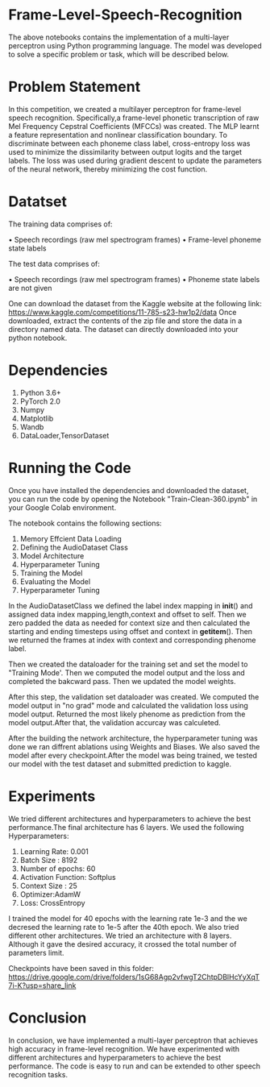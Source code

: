 # Frame-Level-Speech-Recognition

The above notebooks contains the implementation of a multi-layer perceptron using Python programming language. The model was developed to solve a specific problem or task, which will be described below.

# Problem Statement
In this competition, we created a multilayer perceptron for frame-level speech recognition. Specifically,a frame-level phonetic transcription of raw Mel Frequency Cepstral Coefficients (MFCCs) was created. The MLP learnt a feature representation and nonlinear classification boundary. To discriminate between each phoneme class label, cross-entropy loss was used to minimize the dissimilarity between output logits and the target labels. The loss was used during gradient descent to update the parameters of the neural network, thereby minimizing the cost function.

# Datatset
 The training data comprises of:
 
• Speech recordings (raw mel spectrogram frames)
• Frame-level phoneme state labels

The test data comprises of:

• Speech recordings (raw mel spectrogram frames)
• Phoneme state labels are not given

One can download the dataset from the Kaggle website at the following link: https://www.kaggle.com/competitions/11-785-s23-hw1p2/data Once downloaded, extract the contents of the zip file and store the data in a directory named data. The dataset can directly downloaded into your python notebook.

# Dependencies

1. Python 3.6+
2. PyTorch 2.0
3. Numpy
4. Matplotlib
5. Wandb
6. DataLoader,TensorDataset


# Running the Code
Once you have installed the dependencies and downloaded the dataset, you can run the code by opening the Notebook "Train-Clean-360.ipynb" in your Google Colab environment. 

The notebook contains the following sections:

1. Memory Effcient Data Loading
2. Defining the AudioDataset Class
4. Model Architecture
5. Hyperparameter Tuning
6. Training the Model
7. Evaluating the Model
8. Hyperparameter Tuning


In the AudioDatasetClass we defined the label index mapping in __init__() and assigned data index mapping,length,context and offset to self. Then we zero padded the data as needed for context size and then calculated the starting and ending timesteps using offset and context in __getitem__(). Then we returned the frames at index with context and corresponding phenome label.

Then we created the dataloader for the training set and set the model to "Training Mode'. Then we computed the model output and the loss and completed the bakcward pass. Then we updated the model weights.

After this step, the validation set dataloader was created. We computed the model output in "no grad" mode and calculated the validation loss using model output. Returned the most likely phenome as prediction from the model output.After that, the validation accurcay was calculeted.

After the building the network architecture, the hyperparameter tuning was done we ran diffrent ablations using Weights and Biases. We also saved the model after every checkpoint.After the model was being trained, we tested our model with the test dataset and submitted prediction to kaggle.

# Experiments

We tried different architectures and hyperparameters to achieve the best performance.The final architecture has 6 layers. We used the following Hyperparameters: 
1. Learning Rate: 0.001
2. Batch Size : 8192
3. Number of epochs: 60
4. Activation Function: Softplus
5. Context Size : 25
6. Optimizer:AdamW
7. Loss: CrossEntropy

I trained the model for 40 epochs with the learning rate 1e-3 and the we decresed the learning rate to 1e-5 after the 40th epoch.
We also tried different other architectures. We tried an architecture with 8 layers. Although it gave the desired accuracy, it crossed the total number of parameters limit.

Checkpoints have been saved in this folder: https://drive.google.com/drive/folders/1sG68Agp2vfwgT2ChtpDBlHcYyXqT7i-K?usp=share_link

# Conclusion
In conclusion, we have implemented a multi-layer perceptron that achieves high accuracy in frame-level recognition. We have experimented with different architectures and hyperparameters to achieve the best performance. The code is easy to run and can be extended to other speech recognition tasks.




